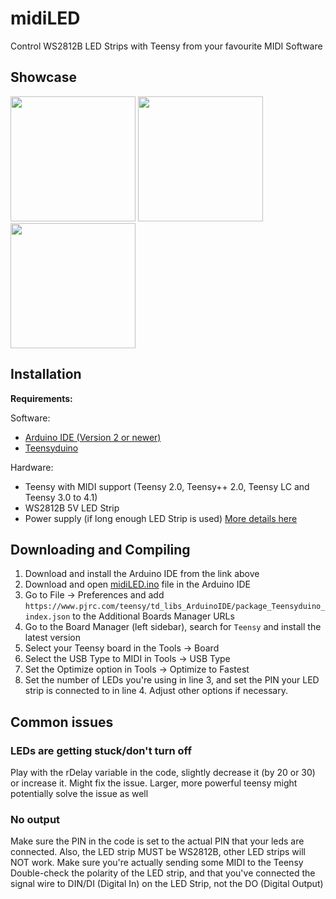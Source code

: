 # midiLED

Control WS2812B LED Strips with Teensy from your favourite MIDI Software

## Showcase

<a src="https://youtu.be/8itP0UnSWBk"><img src="https://img.youtube.com/vi/8itP0UnSWBk/0.jpg" height="200px" />
<a src="https://youtu.be/HWQFZ31jTJc"><img src="https://img.youtube.com/vi/HWQFZ31jTJc/0.jpg" height="200px" />
<a src="https://youtu.be/BP8y9pDiv3k"><img src="https://img.youtube.com/vi/BP8y9pDiv3k/0.jpg" height="200px" />

## Installation

**Requirements:**

Software:

- [Arduino IDE (Version 2 or newer)](https://www.arduino.cc/en/software)
- [Teensyduino](https://www.pjrc.com/teensy/td_download.html)

Hardware:

- Teensy with MIDI support (Teensy 2.0, Teensy++ 2.0, Teensy LC and Teensy 3.0 to 4.1)
- WS2812B 5V LED Strip
- Power supply (if long enough LED Strip is used) [More details here](https://www.temposlighting.com/guides/power-any-ws2812b-setup)

## Downloading and Compiling

1. Download and install the Arduino IDE from the link above
2. Download and open [midiLED.ino](https://github.com/YarostheLaunchpadder/midiLED/archive/refs/heads/main.zip) file in the Arduino IDE
3. Go to File -> Preferences and add `https://www.pjrc.com/teensy/td_libs_ArduinoIDE/package_Teensyduino_index.json` to the Additional Boards Manager URLs
4. Go to the Board Manager (left sidebar), search for `Teensy` and install the latest version
5. Select your Teensy board in the Tools -> Board
6. Select the USB Type to MIDI in Tools -> USB Type
7. Set the Optimize option in Tools -> Optimize to Fastest
8. Set the number of LEDs you're using in line 3, and set the PIN your LED strip is connected to in line 4. Adjust other options if necessary.

## Common issues

### LEDs are getting stuck/don't turn off

Play with the rDelay variable in the code, slightly decrease it (by 20 or 30) or increase it. Might fix the issue. Larger, more powerful teensy might potentially solve the issue as well

### No output

Make sure the PIN in the code is set to the actual PIN that your leds are connected.
Also, the LED strip MUST be WS2812B, other LED strips will NOT work.
Make sure you're actually sending some MIDI to the Teensy
Double-check the polarity of the LED strip, and that you've connected the signal wire to DIN/DI (Digital In) on the LED Strip, not the DO (Digital Output)
